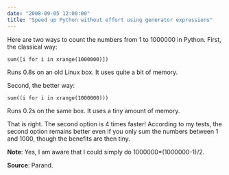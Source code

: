 ```yaml
---
date: "2008-09-05 12:00:00"
title: "Speed up Python without effort using generator expressions"
---
```




Here are two ways to count the numbers from 1 to 1000000 in Python. First, the classical way:

<code>sum([i for i in xrange(1000000)])</code>

Runs 0.8s on an old Linux box. It uses quite a bit of memory.

Second, the better way:

<code>sum((i for i in xrange(1000000)))</code>

Runs 0.2s on the same box. It uses a tiny amount of memory.

That is right. The second option is 4 times faster! According to my tests, the second option remains better even if you only sum the numbers between 1 and 1000, though the benefits are then tiny.

__Note__: Yes, I am aware that I could simply do 1000000*(1000000-1)/2.

__Source__: Parand.

